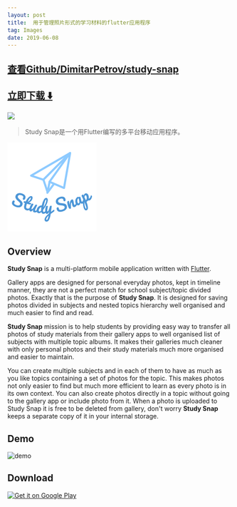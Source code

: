 ```yaml
---
layout: post
title:  用于管理照片形式的学习材料的flutter应用程序
tag: Images
date: 2019-06-08
---
```


 

## [查看Github/DimitarPetrov/study-snap](http://github.com/DimitarPetrov/study-snap)
## [立即下载 ️⬇️ ](https://codeload.github.com/DimitarPetrov/study-snap/zip/master) 


 
![](https://flutterawesome.com/content/images/2019/05/Study-Snap.jpg)
 
>
> Study Snap是一个用Flutter编写的多平台移动应用程序。
>

 
![Logo](https://raw.githubusercontent.com/DimitarPetrov/study-snap/master/icons/icon-ios.png)
## Overview

**Study Snap** is a multi-platform mobile application written with [Flutter](https://github.com/flutter).

Gallery apps are designed for personal everyday photos, kept in timeline manner, they are not a perfect match for school subject/topic divided photos.
Exactly that is the purpose of **Study Snap**. It is designed for saving photos divided in subjects and nested topics hierarchy well organised and much easier to find and read.

**Study Snap** mission is to help students by providing easy way to transfer all photos of study materials from their gallery apps to well organised list of subjects with multiple topic albums. It makes their galleries much cleaner with only personal photos and their study materials much more organised and easier to maintain.

You can create multiple subjects and in each of them to have as much as you like topics containing a set of photos for the topic. This makes photos not only easier to find but much more efficient to learn as every photo is in its own context. You can also create photos directly in a topic without going to the gallery app or include photo from it.
When a photo is uploaded to Study Snap it is free to be deleted from gallery, don't worry **Study Snap** keeps a separate copy of it in your internal storage.

## Demo

![demo](https://raw.githubusercontent.com/DimitarPetrov/study-snap/master/demo/study_snap_demo.gif)

## Download

<a href='https://play.google.com/store/apps/details?id=dnp.study_snap'><img alt='Get it on Google Play' src='https://play.google.com/intl/en_us/badges/images/generic/en_badge_web_generic.png' width="170"/></a>

